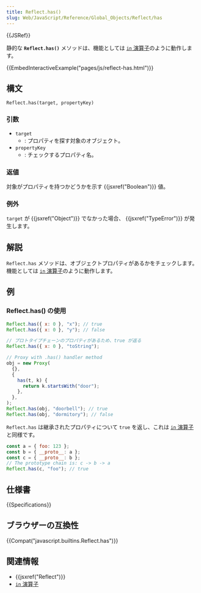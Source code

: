 ```yaml
---
title: Reflect.has()
slug: Web/JavaScript/Reference/Global_Objects/Reflect/has
---
```


{{JSRef}}

静的な **`Reflect.has()`** メソッドは、機能としては [`in` 演算子](/ja/docs/Web/JavaScript/Reference/Operators/in)のように動作します。

{{EmbedInteractiveExample("pages/js/reflect-has.html")}}

## 構文

```
Reflect.has(target, propertyKey)
```

### 引数

- `target`
  - : プロパティを探す対象のオブジェクト。
- `propertyKey`
  - : チェックするプロパティ名。

### 返値

対象がプロパティを持つかどうかを示す {{jsxref("Boolean")}} 値。

### 例外

`target` が {{jsxref("Object")}} でなかった場合、 {{jsxref("TypeError")}} が発生します。

## 解説

`Reflect.has` メソッドは、オブジェクトプロパティがあるかをチェックします。機能としては [`in` 演算子](/ja/docs/Web/JavaScript/Reference/Operators/in)のように動作します。

## 例

### Reflect.has() の使用

```js
Reflect.has({ x: 0 }, "x"); // true
Reflect.has({ x: 0 }, "y"); // false

// プロトタイプチェーンのプロパティがあるため、true が返る
Reflect.has({ x: 0 }, "toString");

// Proxy with .has() handler method
obj = new Proxy(
  {},
  {
    has(t, k) {
      return k.startsWith("door");
    },
  },
);
Reflect.has(obj, "doorbell"); // true
Reflect.has(obj, "dormitory"); // false
```

`Reflect.has` は継承されたプロパティについて `true` を返し、これは [`in` 演算子](/ja/docs/Web/JavaScript/Reference/Operators/in)と同様です。

```js
const a = { foo: 123 };
const b = { __proto__: a };
const c = { __proto__: b };
// The prototype chain is: c -> b -> a
Reflect.has(c, "foo"); // true
```

## 仕様書

{{Specifications}}

## ブラウザーの互換性

{{Compat("javascript.builtins.Reflect.has")}}

## 関連情報

- {{jsxref("Reflect")}}
- [`in` 演算子](/ja/docs/Web/JavaScript/Reference/Operators/in)
